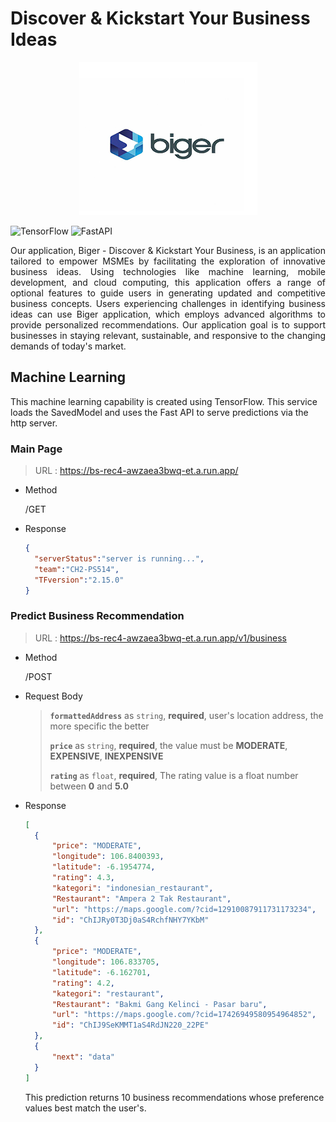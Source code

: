 # Discover & Kickstart Your Business Ideas
<div align="center">
  <img src="https://raw.githubusercontent.com/Biger5/Biger5/main/assets/Screenshot%202023-12-22%20032741.png">
</div>

![TensorFlow](https://img.shields.io/badge/TensorFlow-%23FF6F00.svg?style=for-the-badge&logo=TensorFlow&logoColor=white)
![FastAPI](https://img.shields.io/badge/FastAPI-005571?style=for-the-badge&logo=fastapi)

<p style="text-align: justify">
  Our application, Biger - Discover & Kickstart Your Business, is an application tailored to empower MSMEs by facilitating the exploration of innovative business ideas. Using technologies like machine learning, mobile development, and cloud computing, this application 
  offers a range of optional features to guide users in generating updated and competitive business concepts. Users experiencing challenges in identifying business ideas can use Biger application, which employs advanced algorithms to provide personalized recommendations. 
  Our application goal is to support businesses in staying relevant, sustainable, and responsive to the changing demands of today's market.
</p>

## Machine Learning
This machine learning capability is created using TensorFlow. This service loads the SavedModel and uses the Fast API to serve predictions via the http server.

### Main Page
> URL : https://bs-rec4-awzaea3bwq-et.a.run.app/
- Method
  
  /GET
- Response 

  ```json
  {
    "serverStatus":"server is running...",
    "team":"CH2-PS514",
    "TFversion":"2.15.0"
  }
  ```

### Predict Business Recommendation
> URL : https://bs-rec4-awzaea3bwq-et.a.run.app/v1/business
- Method
  
  /POST
- Request Body

  > **`formattedAddress`** as `string`, **required**, user's location address, the more specific the better
  > 
  > **`price`** as `string`, **required**, the value must be **MODERATE**, **EXPENSIVE**, **INEXPENSIVE**
  > 
  > **`rating`** as `float`, **required**, The rating value is a float number between **0** and **5.0**
  >
- Response 

  ```json
  [
    {
        "price": "MODERATE",
        "longitude": 106.8400393,
        "latitude": -6.1954774,
        "rating": 4.3,
        "kategori": "indonesian_restaurant",
        "Restaurant": "Ampera 2 Tak Restaurant",
        "url": "https://maps.google.com/?cid=12910087911731173234",
        "id": "ChIJRy0T3Dj0aS4RchfNHY7YKbM"
    },
    {
        "price": "MODERATE",
        "longitude": 106.833705,
        "latitude": -6.162701,
        "rating": 4.2,
        "kategori": "restaurant",
        "Restaurant": "Bakmi Gang Kelinci - Pasar baru",
        "url": "https://maps.google.com/?cid=17426949580954964852",
        "id": "ChIJ9SeKMMT1aS4RdJN220_22PE"
    },
    {
        "next": "data"
    }
  ]
  ```

  This prediction returns 10 business recommendations whose preference values best match the user's.
